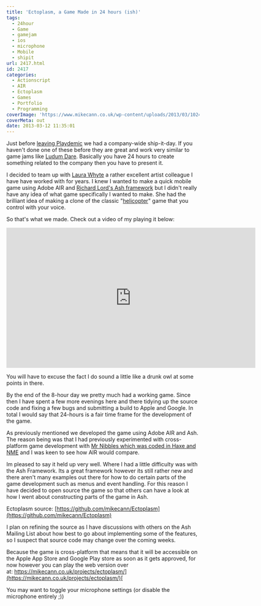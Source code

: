```yaml
---
title: 'Ectoplasm, a Game Made in 24 hours (ish)'
tags:
  - 24hour
  - Game
  - gamejam
  - ios
  - microphone
  - Mobile
  - shipit
url: 2417.html
id: 2417
categories:
  - Actionscript
  - AIR
  - Ectoplasm
  - Games
  - Portfolio
  - Programming
coverImage: 'https://www.mikecann.co.uk/wp-content/uploads/2013/03/1024x500.png'
coverMeta: out
date: 2013-03-12 11:35:01
---
```


Just before [leaving Playdemic](https://mikecann.co.uk/photos-personal/goodbye-playdemic/) we had a company-wide ship-it-day. If you haven't done one of these before they are great and work very similar to game jams like [Ludum Dare](https://www.ludumdare.com/). Basically you have 24 hours to create something related to the company then you have to present it.

<!-- more -->

I decided to team up with [Laura Whyte](https://www.voodoobeans.org/) a rather excellent artist colleague I have have worked with for years. I knew I wanted to make a quick mobile game using Adobe AIR and [Richard Lord's Ash framework](https://mikecann.co.uk/flash/tinkering-with-ash/) but I didn't really have any idea of what game specifically I wanted to make. She had the brilliant idea of making a clone of the classic "[helicopter](https://www.helicoptergame.net/)" game that you control with your voice.

So that's what we made. Check out a video of my playing it below:

<iframe src="https://www.youtube.com/embed/Zk4hdII35eM" height="366" width="650" allowfullscreen="" frameborder="0"></iframe>

You will have to excuse the fact I do sound a little like a drunk owl at some points in there.

By the end of the 8-hour day we pretty much had a working game. Since then I have spent a few more evenings here and there tidying up the source code and fixing a few bugs and submitting a build to Apple and Google. In total I would say that 24-hours is a fair time frame for the development of the game.

As previously mentioned we developed the game using Adobe AIR and Ash. The reason being was that I had previously experimented with cross-platform game development with [Mr Nibbles which was coded in Haxe and NME](https://mikecann.co.uk/personal-project/mr-nibbles-the-post-mortem/) and I was keen to see how AIR would compare.

Im pleased to say it held up very well. Where I had a little difficulty was with the Ash Framework. Its a great framework however its still rather new and there aren't many examples out there for how to do certain parts of the game development such as menus and event handling. For this reason I have decided to open source the game so that others can have a look at how I went about constructing parts of the game in Ash.

Ectoplasm source: [https://github.com/mikecann/Ectoplasm](https://github.com/mikecann/Ectoplasm)

I plan on refining the source as I have discussions with others on the Ash Mailing List about how best to go about implementing some of the features, so I suspect that source code may change over the coming weeks.

Because the game is cross-platform that means that it will be accessible on the Apple App Store and Google Play store as soon as it gets approved, for now however you can play the web version over at: [https://mikecann.co.uk/projects/ectoplasm/](https://mikecann.co.uk/projects/ectoplasm/)[
](https://mikecann.co.uk/projects/ectoplasm/current/)

You may want to toggle your microphone settings (or disable the microphone entirely ;))